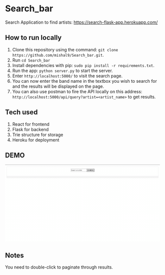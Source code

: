 # Search_bar
Search Application to find artists: https://search-flask-app.herokuapp.com/

## How to run locally

1. Clone this repository using the command: `git clone https://github.com/mishal9/Search_bar.git`.
2. Run `cd Search_bar`
2. Install dependencies with pip: `sudo pip install -r requirements.txt`.
3. Run the app: `python server.py` to start the server. 
4. Enter `http://localhost:5000/` to visit the search page.
5. You can now enter the band name in the textbox you wish to search for and the results will be displayed on the page. 
6. You can also use postman to fire the API locally on this address: `http://localhost:5000/api/query?artist=<artist_name>` to get results.

## Tech used

1. React for frontend
2. Flask for backend
3. Trie structure for storage
4. Heroku for deployment 

## DEMO

![](demo/demo.gif)

## Notes

You need to double-click to paginate through results.
